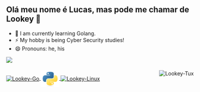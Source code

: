 ## Olá meu nome é Lucas, mas pode me chamar de Lookey 👋

- 📘 I am currently learning Golang.
- ⚡ My hobby is being Cyber Security studies!
- 😄 Pronouns: he, his

 <div>
  <a href="https://github.com/Lookey-dev">
  <img height="180em" src="https://github-readme-stats.vercel.app/api?username=Lookey-dev&show_icons=true&theme=github_dark&include_all_commits=true&count_private=true"/>
</div>

<div style="display: inline_block"><br>
 <img align="center" alt="Lookey-Go" height="45" width="50" src="https://cdn.jsdelivr.net/gh/devicons/devicon/icons/go/go-original-wordmark.svg" />
 <img align="center" alt="Lookey-Python" height="45" width="50" src="https://raw.githubusercontent.com/devicons/devicon/master/icons/python/python-original.svg">
 <img align="right" alt="Lookey-Tux" src="https://media.tenor.com/images/ccb959edb41a02737755b2209ef7d97a/tenor.gif">
 <img align="center" alt="Lookey-Linux" height="45" width="50" src="https://cdn.jsdelivr.net/gh/devicons/devicon/icons/linux/linux-original.svg" />
</div>

##

